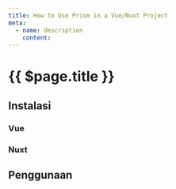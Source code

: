 ```yaml
---
title: How to Use Prism in a Vue/Nuxt Project
meta:
  - name: description
    content: 
---
```


# {{ $page.title }}

<start-tutorial topic="prism" lang="id"/>

## Instalasi

### Vue

### Nuxt

## Penggunaan
